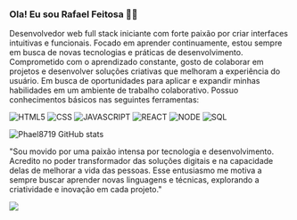 
### Ola! Eu sou  Rafael Feitosa  🖐🏻

Desenvolvedor web full stack iniciante com forte paixão por criar interfaces intuitivas e funcionais. Focado em aprender continuamente, estou sempre em busca de novas tecnologias e práticas de desenvolvimento. Comprometido com o aprendizado constante, gosto de colaborar em projetos e desenvolver soluções criativas que melhoram a experiência do usuário. Em busca de oportunidades para aplicar e expandir minhas habilidades em um ambiente de trabalho colaborativo. Possuo conhecimentos básicos nas seguintes ferramentas:


![HTML5](https://img.shields.io/badge/HTML5-E34F26?style=for-the-badge&logo=html5&logoColor=white)
![CSS](https://img.shields.io/badge/CSS3-1572B6?style=for-the-badge&logo=css3&logoColor=white)
![JAVASCRIPT](https://img.shields.io/badge/JavaScript-323330?style=for-the-badge&logo=javascript&logoColor=F7DF1E)
![REACT](https://img.shields.io/badge/React-20232A?style=for-the-badge&logo=react&logoColor=61DAFB)
![NODE](https://img.shields.io/badge/Node.js-43853D?style=for-the-badge&logo=node.js&logoColor=white)
![SQL](https://img.shields.io/badge/MySQL-00000F?style=for-the-badge&logo=mysql&logoColor=white)

![Phael8719 GitHub stats](https://github-readme-stats.vercel.app/api?username=Phael8719&show_icons=true&theme=radical)

"Sou movido por uma paixão intensa por tecnologia e desenvolvimento. Acredito no poder transformador das soluções digitais e na capacidade delas de melhorar a vida das pessoas. Esse entusiasmo me motiva a sempre buscar aprender novas linguagens e técnicas, explorando a criatividade e inovação em cada projeto."

  <img src="https://media1.tenor.com/m/Yzeh4Z4UQuAAAAAC/viciadoemcodar.gif"> 
  
